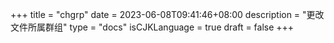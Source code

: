 +++
title = "chgrp"
date = 2023-06-08T09:41:46+08:00
description = "更改文件所属群组"
type = "docs"
isCJKLanguage = true
draft = false
+++
